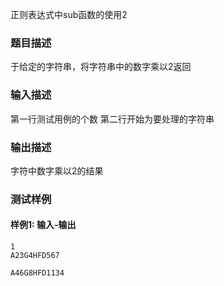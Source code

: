 正则表达式中sub函数的使用2

### 题目描述
于给定的字符串，将字符串中的数字乘以2返回

### 输入描述
第一行测试用例的个数
第二行开始为要处理的字符串

### 输出描述
字符中数字乘以2的结果

### 测试样例

#### 样例1: 输入-输出

```
1
A23G4HFD567
```

```
A46G8HFD1134
```


